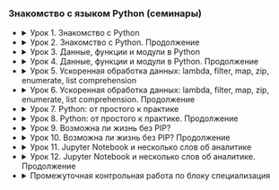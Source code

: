 ### Знакомство с языком Python (семинары)

- <details><summary>Урок 1. Знакомство с Python</summary>

    Напишите программу, которая:
    - [Работа во время семинара](lesson1/work)
        - [pr1](lesson1/work/pr1.py) - принимает на вход два числа и проверяет, является ли одно число квадратом другого.
        - [pr2](lesson1/work/pr2.py) - на вход принимает 5 чисел и находит максимальное из них.
        - [pr3](lesson1/work/pr3.py) - будет на вход принимать число N и выводить числа от -N до N.
        - [pr4](lesson1/work/pr4.py) - будет принимать на вход дробь и показывать первую цифру дробной части числа.
        - [pr5](lesson1/work/pr5.py) - принимает на вход число и проверяет, кратно ли оно 5 и 10 или 15, но не 30.
    - [Домашнее задание](lesson1/homework)
        - [pr1](lesson1/homework/pr1.py) - принимает на вход цифру, обозначающую день недели, и проверяет, является ли этот день выходным.
        - [pr2](lesson1/homework/pr2.py) - проверяет истинность утверждения ¬(X ⋁ Y ⋁ Z) = ¬X ⋀ ¬Y ⋀ ¬Z (расшифровка этого выражения not (X or Y or Z = not X and not Y and not Z) для всех значений предикат.
        - [pr3](lesson1/homework/pr3.py) - принимает на вход координаты точки (X и Y), причём X ≠ 0 и Y ≠ 0 и выдаёт номер четверти плоскости, в которой находится эта точка.
        - [pr4](lesson1/homework/pr4.py) - по заданному номеру четверти, показывает диапазон возможных координат точек в этой четверти (x и y).
        - [pr5](lesson1/homework/pr5.py) - принимает на вход координаты двух точек и находит расстояние между ними в 2D пространстве.
    </details>

- <details><summary>Урок 2. Знакомство с Python. Продолжение</summary>

    Напишите программу, которая:
    - [Работа во время семинара](lesson2/work)
        - [pr1](lesson2/work/pr1.py) - подсчитывает стоимость строки, любой символ стоит 60 копеек. Ответ в рублях и копейках.
        - [pr2](lesson2/work/pr2.py) - подсчитывает количество слов в строке.
        - [pr3](lesson2/work/pr3.py) - считывает номер кармана и показывает, является ли этот карман зеленым, красным или черным.
        - [pr4](lesson2/work/pr4.py) - принимает на вход число N и выдаёт последовательность из N членов.
        - [pr5](lesson2/work/pr5.py) - определяет кол-во вхождений одной строки в другую, пользователь задает две строки.
        - [pr5](lesson2/work/pr6.py) - задает словарь индекс-значение из эл-ов последовательности 3n + 1, n вводится пользователем.
    - [Домашнее задание](lesson2/homework)
        - [pr1](lesson2/homework/pr1.py) - принимает на вход вещественное число и показывает сумму его цифр.
        - [pr2](lesson2/homework/pr2.py) - принимает на вход число N и выдает набор произведений чисел от 1 до N.
        - [pr3](lesson2/homework/pr3.py) - задает список из n чисел последовательности (1+1/n)**n и выводит на экран их сумму.
        - [pr4](lesson2/homework/pr4.py) - задает список из N элементов, заполненных числами из промежутка [-N, N], находит произведение элементов на указанных позициях, хранящихся во 2 списке.
        - [pr5](lesson2/homework/pr5.py) - реализует алгоритм перемешивания списка. (рандомно поменять местами элементы списка между собой)
    </details>

- <details><summary>Урок 3. Данные, функции и модули в Python</summary>

    Напишите программу, которая:
    - [Работа во время семинара](lesson3/work)
        - [pr1](lesson3/work/pr1.py) - играет в "камень/ножницы/бумага/ящерица/Спок"
        - [pr2](lesson3/work/pr2.py) - подсчитывает наибольшее количество подряд выпавших Решек.
        - [pr3](lesson3/work/pr3.py) - ищет последовательность искомой строки в списке и выводит найденное.
        - [pr4](lesson3/work/pr4.py) - создает текстовый файл, записывает в него построчно данные, которые вводит пользователь.
    - [Домашнее задание](lesson3/homework)
        - [pr1](lesson3/homework/pr1.py) - найдёт сумму элементов списка, стоящих на нечётной позиции.
        - [pr2](lesson3/homework/pr2.py) - найдёт произведение пар чисел списка. Парой считаем первый и последний элемент, второй и предпоследний и т.д.
        - [pr3](lesson3/homework/pr3.py) - найдёт разницу между максимальным и минимальным значением дробной части элементов.
        - [pr4](lesson3/homework/pr4.py) - будет преобразовывать десятичное число в двоичное.
        - [pr5](lesson3/homework/pr5.py) - составит список чисел Фибоначчи, в том числе для отрицательных индексов.
    </details>

- <details><summary>Урок 4. Данные, функции и модули в Python. Продолжение</summary>

    Напишите программу, которая:
    - [Работа во время семинара](lesson4/work)
        - [pr1](lesson4/work/pr1.py) - подсчитывает количество чисел, которые больше предшествующего им в списке.
        - [pr2](lesson4/work/pr2.py) - меняет местами соседние элементы списка (a[0] c a[1], a[2] c a[3] и т.д.).
        - [pr3](lesson4/work/pr3.py) - проверяет, является ли введенное слово палиндромом.
        - [pr4](lesson4/work/pr4.py) - составляет словарь номеров телефонов с ключами в виде кодов страны.
    - [Домашнее задание](lesson4/homework)
        - [pr1](lesson4/homework/pr1.py) - вычисляет число с заданной точностью.
        - [pr2](lesson4/homework/pr2.py) - составит список простых множителей числа N.
        - [pr3](lesson4/homework/pr3.py) - выведет список неповторяющихся элементов исходной последовательности.
        - [pr4](lesson4/homework/pr4.py) - формирует список коэффициентов (значения от 0 до 100) многочлена и записывает в файл многочлен степени k.
        - [pr5](lesson4/homework/pr5.py) - формирует файл, содержащий сумму многочленов (хранятся в 2х др. файлах).
    </details>

- <details><summary>Урок 5. Ускоренная обработка данных: lambda, filter, map, zip, enumerate, list comprehension</summary>

    Напишите программу, которая:
    - [Работа во время семинара](lesson5/work)
        - [pr1](lesson5/work/pr1.py) - рассчитывает нод двух чисел(быстрый и медленный способ).
        - [pr2](lesson5/work/pr2.py) - объявляет анонимную (лямбда) функцию для определения вхождения в переданную ей строку фрагмента.
        - [pr3](lesson5/work/pr3.py) - заменяет все отрицательные числа на -1.0 в списке, сформированном из введенной строки.
        - [pr4](lesson5/work/pr4.py) - выводит в порядке возрастания список уникальных четных номиналов монет (входящих в оба списка), сформированный из 2 списков.
    - [Домашнее задание](lesson5/homework)
        - [pr1](lesson5/homework/pr1.py) - удаляет из текста все слова, содержащие "абв".
        - [pr2](lesson5/homework/pr2.py) - играет с конфетами человек против человека/бота (придумать "интеллект").
        - [pr3](lesson5/homework/pr3.py) - позволяет играть в "Крестики-нолики".
        - [pr4](lesson5/homework/pr4.py) - использует RLE алгоритм (реализуйте модуль сжатия и восстановления данных).
    </details>

- <details><summary>Урок 6. Ускоренная обработка данных: lambda, filter, map, zip, enumerate, list comprehension. Продолжение</summary>

    Напишите программу, которая:
    - [Работа во время семинара](lesson6/work)
        - [pr1](lesson6/work/pr1.py) - оставляет в списке целых чисел (вводится в строку через пробел) только двузначные числа.
        - [pr2](lesson6/work/pr2.py) - выводит отдельно буквы и цифры из списка.
        - [pr3](lesson6/work/pr3.py) - преобразовывает набор списков.
        - [pr4](lesson6/work/pr4.py) - с помощью list comprehension формирует двумерный список размером N x N, состоящий из нулей, а по главной диагонали - единиц.
    - [Домашнее задание](lesson6/homework)
        - [pr1](lesson6/homework/pr1.py) - предложить улучшение кода для work/pr1.
        - [pr2](lesson6/homework/pr2.py) - предложить улучшение кода для work/pr2.
        - [pr3](lesson6/homework/pr3.py) - предложить улучшение кода для work/pr3.
        - [pr4](lesson6/homework/pr4.py) - предложить улучшение кода для work/pr4.
    </details>

- <details><summary>Урок 7. Python: от простого к практике</summary>

    Напишите программу, которая:
    - [Работа во время семинара](lesson7/work)
        - [pr1](lesson7/work/pr1.py) - печатает строку в одну линию - "C:\WINDOWS\System32\drivers\etc\nst".
        - [pr2](lesson7/work/pr2.py) - сортирует каждую букву - "sdfbew".
        - [pr3](lesson7/work/pr3.py) - получает из списака [4, 3, -10, 1, 7, 12] список [4, -10, 12, 3, 1, 7].
        - [pr4](lesson7/work/pr4.py) - формирует 10 пар кортежей из введенной строки формата (символ, порядковый индекс).
        - [pr4](lesson7/work/pr5.py) - подсчитает и выведет сумму квадратов всех двузначных чисел, делящихся на 9.
    - [Домашнее задание](lesson7/homework)
        - [pr1](lesson7/homework/pr1.py) - **[check TODO]** обрабатывает телефонный справочник (с возможностью импорта/экспорта txt, csv форматов).
    </details>

- <details><summary>Урок 8. Python: от простого к практике. Продолжение</summary>

    - ~~[Работа во время семинара]~~
        - ~~[pr1]~~ - Создать информационную систему, позволяющую работать с сотрудниками некой компании/студентами вуза/учениками школы.
    - [Домашнее задание](lesson8/homework)
        - [pr1](lesson8/homework/pr1.py) - **[check TODO]** Доделать решение задачи.
    </details>

- <details><summary>Урок 9. Возможна ли жизнь без PIP?</summary>

    - ~~[Работа во время семинара]~~
    - [Домашнее задание](lesson9/homework)
        - [pr1](lesson9/homework/pr1.py) - Создать любого бота телеграмм (можно самый простой), вложить requirements.txt.
    </details>

- <details><summary>Урок 10. Возможна ли жизнь без PIP? Продолжение</summary>

    - ~~[Работа во время семинара]~~
    - [Домашнее задание](lesson10/homework)
        - [pr1](lesson10/homework/pr1.py) - Создать телеграмм бота желательно сложнее чем калькулятор. Проявите свою фантазию и сделайте что-то интересное)
    </details>

- <details><summary>Урок 11. Jupyter Notebook и несколько слов об аналитике</summary>

    - [Работа во время семинара](lesson11/work)
        - [pr1](lesson11/work/pr1.ipynb) - Скопировать [файл](https://colab.research.google.com/drive/11udiVDM85HFjqLqDqfz0ef9NLBgHUWn-?usp=share_link)
    - [Домашнее задание](lesson11/homework)
        - [pr1](lesson11/homework/pr1.ipynb) - выполнить все задания (3 модуля заданий).
    </details>

- <details><summary>Урок 12. Jupyter Notebook и несколько слов об аналитике. Продолжение</summary>

    - [Работа во время семинара](lesson12/work)
        - [pr1](lesson12/work/pr1.ipynb) - Пингвины, Титаник.
    - ~~[Домашнее задание]~~
    </details>

- <details><summary>Промежуточная контрольная работа по блоку специализация</summary>

    - [Приложение заметки (Python)](controlWork)
    ```text
    Задание 1. Приложение заметки (Python)
    Информация о проекте
    Необходимо написать проект, содержащий функционал работы с заметками. Программа должна уметь создавать заметку,
    сохранять её, читать список заметок, редактировать заметку, удалять заметку.
  
    Как сдавать проект
    Для сдачи проекта необходимо создать отдельный общедоступный репозиторий (Github, gitlub, или Bitbucket).
    Разработку вести в этом репозитории, использовать пул реквесты на изменения. Программа должна запускаться и
    работать, ошибок при выполнении программы быть не должно.
  
    Задание
    Реализовать консольное приложение заметки, с сохранением, чтением, добавлением, редактированием и удалением
    заметок. Заметка должна содержать идентификатор, заголовок, тело заметки и дату/время создания или последнего
    изменения заметки. Сохранение заметок необходимо сделать в формате json или csv формат (разделение полей
    рекомендуется делать через точку с запятой). Реализацию пользовательского интерфейса студент может делать как
    ему удобнее, можно делать как параметры запуска программы (команда, данные), можно делать как запрос команды с
    консоли и последующим вводом данных, как-то ещё, на усмотрение студента.
    ```
    </details>